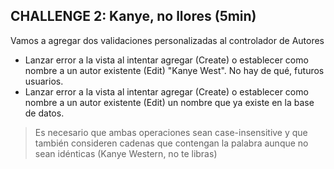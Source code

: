 ## CHALLENGE 2: Kanye, no llores (5min)

Vamos a agregar dos validaciones personalizadas al controlador de Autores

- Lanzar error a la vista al intentar agregar (Create) o establecer como nombre a un autor existente (Edit) "Kanye West". No hay de qué, futuros usuarios.
- Lanzar error a la vista al intentar agregar (Create) o establecer como nombre a un autor existente (Edit) un nombre que ya existe en la base de datos.



> Es necesario que ambas operaciones sean case-insensitive y que también consideren cadenas que contengan la palabra aunque no sean idénticas (Kanye Western, no te libras)

